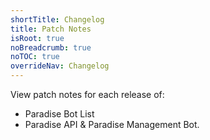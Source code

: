 ```yaml
---
shortTitle: Changelog
title: Patch Notes
isRoot: true
noBreadcrumb: true
noTOC: true
overrideNav: Changelog
---
```

View patch notes for each release of:
* Paradise Bot List
* Paradise API 
& Paradise Management Bot.

<Overview />
